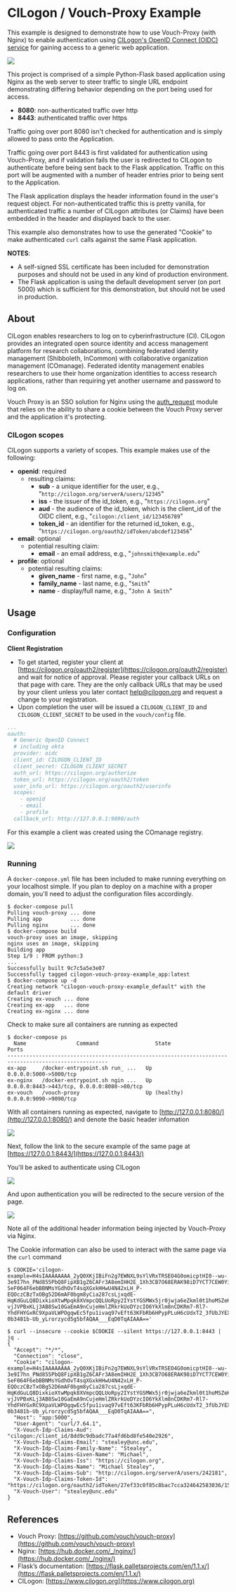 # CILogon / Vouch-Proxy Example

This example is designed to demonstrate how to use Vouch-Proxy (with Nginx) to enable authentication using [CILogon's OpenID Connect (OIDC) service](https://www.cilogon.org/oidc) for gaining access to a generic web application.


![](images/cilogon-vouch-proxy.jpg)


This project is comprised of a simple Python-Flask based application using Nginx as the web server to steer traffic to single URL endpoint demonstrating differing behavior depending on the port being used for access.

- **8080**: non-authenticated traffic over http
- **8443**: authenticated traffic over https

Traffic going over port 8080 isn't checked for authentication and is simply allowed to pass onto the Application.

Traffic going over port 8443 is first validated for authentication using Vouch-Proxy, and if validation fails the user is redirected to CILogon to authenticate before being sent back to the Flask application. Traffic on this port will be augmented with a number of header entries prior to being sent to the Application.

The Flask application displays the header information found in the user's request object. For non-authenticated traffic this is pretty vanilla, for authenticated traffic a number of CILogon attributes (or Claims) have been embedded in the header and displayed back to the user.

This example also demonstrates how to use the generated "Cookie" to make authenticated `curl` calls against the same Flask application.

**NOTES**: 

- A self-signed SSL certificate has been included for demonstration purposes and should not be used in any kind of production environment.
- The Flask application is using the default development server (on port 5000) which is sufficient for this demonstration, but should not be used in production.

## About

CILogon enables researchers to log on to cyberinfrastructure (CI). CILogon provides an integrated open source identity and access management platform for research collaborations, combining federated identity management (Shibboleth, InCommon) with collaborative organization management (COmanage). Federated identity management enables researchers to use their home organization identities to access research applications, rather than requiring yet another username and password to log on.

Vouch Proxy is an SSO solution for Nginx using the [auth_request](http://nginx.org/en/docs/http/ngx_http_auth_request_module.html) module that relies on the ability to share a cookie between the Vouch Proxy server and the application it's protecting.

### CILogon scopes

CILogon supports a variety of scopes. This example makes use of the following:

- **openid**: required
    - resulting claims: 
        - **sub** - a unique identifier for the user, e.g., "`http://cilogon.org/serverA/users/12345`"
        - **iss** - the issuer of the id_token, e.g., "`https://cilogon.org`"
        - **aud** - the audience of the id_token, which is the client_id of the OIDC client, e.g., "`cilogon:/client_id/123456789`"
        - **token_id** - an identifier for the returned id_token, e.g., "`https://cilogon.org/oauth2/idToken/abcdef123456`"
- **email**: optional
    - potential resulting claim: 
        - **email** - an email address, e.g., "`johnsmith@example.edu`"
- **profile**: optional
    - potential resulting claims: 
        - **given_name** - first name, e.g., "`John`"
        - **family_name** - last name, e.g.,  "`Smith`"
        - **name** - display/full name, e.g., "`John A Smith`"

## Usage

### Configuration

**Client Registration** 

- To get started, register your client at [https://cilogon.org/oauth2/register](https://cilogon.org/oauth2/register) and wait for notice of approval. Please register your callback URLs on that page with care. They are the only callback URLs that may be used by your client unless you later contact help@cilogon.org and request a change to your registration.
- Upon completion the user will be issued a `CILOGON_CLIENT_ID` and `CILOGON_CLIENT_SECRET` to be used in the `vouch/config` file.

```yaml
...
oauth:
  # Generic OpenID Connect
  # including okta
  provider: oidc
  client_id: CILOGON_CLIENT_ID
  client_secret: CILOGON_CLIENT_SECRET
  auth_url: https://cilogon.org/authorize
  token_url: https://cilogon.org/oauth2/token
  user_info_url: https://cilogon.org/oauth2/userinfo
  scopes:
    - openid
    - email
    - profile
  callback_url: http://127.0.0.1:9090/auth
```

For this example a client was created using the COmanage registry.

![](images/cilogon-oidc.png)

### Running

A `docker-compose.yml` file has been included to make running everything on your localhost simple. If you plan to deploy on a machine with a proper domain, you'll need to adjust the configuration files accordingly.

```console
$ docker-compose pull
Pulling vouch-proxy ... done
Pulling app         ... done
Pulling nginx       ... done
$ docker-compose build
vouch-proxy uses an image, skipping
nginx uses an image, skipping
Building app
Step 1/9 : FROM python:3
...
Successfully built 9c7c5a5e3e07
Successfully tagged cilogon-vouch-proxy-example_app:latest
$ docker-compose up -d
Creating network "cilogon-vouch-proxy-example_default" with the default driver
Creating ex-vouch ... done
Creating ex-app   ... done
Creating ex-nginx ... done
```

Check to make sure all containers are running as expected

```console
$ docker-compose ps
  Name                Command                  State                          Ports
------------------------------------------------------------------------------------------------------
ex-app     /docker-entrypoint.sh run_ ...   Up             0.0.0.0:5000->5000/tcp
ex-nginx   /docker-entrypoint.sh ngin ...   Up             0.0.0.0:8443->443/tcp, 0.0.0.0:8080->80/tcp
ex-vouch   /vouch-proxy                     Up (healthy)   0.0.0.0:9090->9090/tcp
```

With all containers running as expected, navigate to [http://127.0.0.1:8080/](http://127.0.0.1:8080/) and denote the basic header infomation

![](images/app-http.png)

Next, follow the link to the secure example of the same page at [https://127.0.0.1:8443/](https://127.0.0.1:8443/)

You'll be asked to authenticate using CILogon

![](images/cilogon-auth.png)

And upon authentication you will be redirected to the secure version of the page.

![](images/app-https.png)

Note all of the additional header information being injected by Vouch-Proxy via Nginx.

The Cookie information can also be used to interact with the same page via the `curl` command

```console
$ COOKIE='cilogon-example=H4sIAAAAAAAA_2yQ0XKjIBiFn2g7EWNXL9sYlVRxTRSEO4G0omicptHI0--wu-3e9I7hn_PNd855PbQ8FipXB1gZ6CAFr3A8emIHH2E_1Xh3CB7O68ERAK98iD7YCT7CEW0Yia6s1k-SeF064F6ebBBNMsYGdhOvT4sqXGxkHHwU4N42xLH_P-EQOczCBzTxOBg52D6mAF0bgm8yCia287csLjxqdE-HqKdGuLQ8DixkioXtwMpqk8XVmpcQQLUoRpy2IYstYGSMWx5jr0jwja6eZkml0t1hoMSZeKJfv_z1p39v72NTM811cKPE0bC7qJLorokjzXfwCgdtxGp9241Mnk2u_JkCfeVAzlx5sxiEZXyTfS4_fayncLGy9yY5bkR4mVPw1f_G3cOYukiLkWnR72dZ23c2Z12xZuXb3eZlHLwz4r02pLBdLzI5LsJ8wwFBK-vjJVPBxKLj3AB8Sw10GaEmA9nCujeHmlZRkrkUoDYzcIO6YkXlm8nCDKRm7-Rl7-YhdFHYGxRC9XpaVLWPOgqwEc5fpu1ivaq97vEft63KFbRb6HPypPLuH6cUdxT2_3fUbJYEXeC4edjmzH0vXpI6iv2Xc3rLiK-0b3481b-Ub_yLrorzycd5g5bfAQAA___EqD0TqAIAAA=='

$ curl --insecure --cookie $COOKIE --silent https://127.0.0.1:8443 | jq .
{
  "Accept": "*/*",
  "Connection": "close",
  "Cookie": "cilogon-example=H4sIAAAAAAAA_2yQ0XKjIBiFn2g7EWNXL9sYlVRxTRSEO4G0omicptHI0--wu-3e9I7hn_PNd855PbQ8FipXB1gZ6CAFr3A8emIHH2E_1Xh3CB7O68ERAK98iD7YCT7CEW0Yia6s1k-SeF064F6ebBBNMsYGdhOvT4sqXGxkHHwU4N42xLH_P-EQOczCBzTxOBg52D6mAF0bgm8yCia287csLjxqdE-HqKdGuLQ8DixkioXtwMpqk8XVmpcQQLUoRpy2IYstYGSMWx5jr0jwja6eZkml0t1hoMSZeKJfv_z1p39v72NTM811cKPE0bC7qJLorokjzXfwCgdtxGp9241Mnk2u_JkCfeVAzlx5sxiEZXyTfS4_fayncLGy9yY5bkR4mVPw1f_G3cOYukiLkWnR72dZ23c2Z12xZuXb3eZlHLwz4r02pLBdLzI5LsJ8wwFBK-vjJVPBxKLj3AB8Sw10GaEmA9nCujeHmlZRkrkUoDYzcIO6YkXlm8nCDKRm7-Rl7-YhdFHYGxRC9XpaVLWPOgqwEc5fpu1ivaq97vEft63KFbRb6HPypPLuH6cUdxT2_3fUbJYEXeC4edjmzH0vXpI6iv2Xc3rLiK-0b3481b-Ub_yLrorzycd5g5bfAQAA___EqD0TqAIAAA==",
  "Host": "app:5000",
  "User-Agent": "curl/7.64.1",
  "X-Vouch-Idp-Claims-Aud": "cilogon:/client_id/8dd9c9dbadc77a4fd6bd8fe540e2926",
  "X-Vouch-Idp-Claims-Email": "stealey@unc.edu",
  "X-Vouch-Idp-Claims-Family-Name": "Stealey",
  "X-Vouch-Idp-Claims-Given-Name": "Michael",
  "X-Vouch-Idp-Claims-Iss": "https://cilogon.org",
  "X-Vouch-Idp-Claims-Name": "Michael Stealey",
  "X-Vouch-Idp-Claims-Sub": "http://cilogon.org/serverA/users/242181",
  "X-Vouch-Idp-Claims-Token-Id": "https://cilogon.org/oauth2/idToken/27ef33c0f85c8bac7cca324642583036/1599782749342",
  "X-Vouch-User": "stealey@unc.edu"
}
```

## References

- Vouch Proxy: [https://github.com/vouch/vouch-proxy](https://github.com/vouch/vouch-proxy)
- Nginx: [https://hub.docker.com/_/nginx/](https://hub.docker.com/_/nginx/)
- Flask’s documentation: [https://flask.palletsprojects.com/en/1.1.x/](https://flask.palletsprojects.com/en/1.1.x/)
- CILogon: [https://www.cilogon.org](https://www.cilogon.org)

